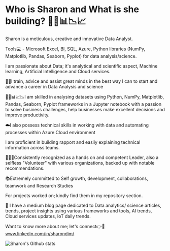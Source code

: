 # Who is Sharon and What is she building? 👩‍💻📊📉📈

Sharon is a meticulous, creative and innovative Data Analyst. 

Tools💻 - Microsoft Excel, BI, SQL, Azure, Python libraries (NumPy, Matplotlib, Pandas, Seaborn, Pyplot) for data analysis/science. 

I am passionate about Data; it's analytical and scientific aspect, Machine learning, Artificial Intelligence and Cloud services.  

👩‍🏫I train, advice and assist great minds in the best way I can to start and advance a career in Data Analysis and science

👩‍💻📊📈📉I am skilled in analysing datasets using Python, NumPy, Matplotlib, Pandas, Seaborn, Pyplot frameworks in a Jupyter notebook with a passion to solve business challenges, help businesses make excellent decisions and improve productivity.

☁️I also possess technical skills in working with data and automating processes within Azure Cloud environment

I am proficient in building rapport and easily explaining technical information across teams. 

💁‍♀️💝Consistently recognized as a hands on and competent Leader, also a selfless "Volunteer"  with various organizations, backed up with notable recommendations.

📚Extremely committed to Self growth, development, collaborations, teamwork and Research Studies 

For projects worked on; kindly find them in my repository section. 

📰 I have a medium blog page dedicated to Data analytics/ science articles, trends, project insights using various frameworks and tools, AI trends, Cloud services updates, IoT daily trends.

Want to know more about me; let's connect👉🤝 www.linkedin.com/in/sharondim/

![Sharon's Github stats](https://github-readme-stats.vercel.app/api?username=Sharzzdevise&theme=highcontrast&show_icons=true&count_private=true)


